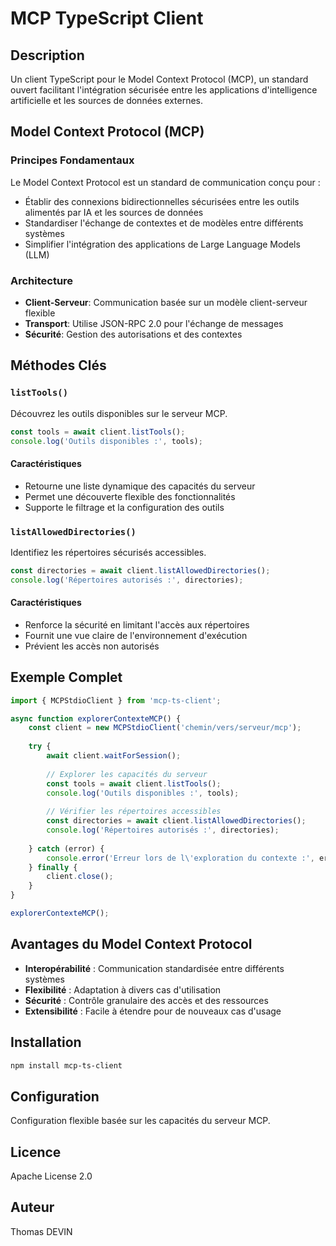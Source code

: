# MCP TypeScript Client

## Description

Un client TypeScript pour le Model Context Protocol (MCP), un standard ouvert facilitant l'intégration sécurisée entre les applications d'intelligence artificielle et les sources de données externes.

## Model Context Protocol (MCP)

### Principes Fondamentaux

Le Model Context Protocol est un standard de communication conçu pour :
- Établir des connexions bidirectionnelles sécurisées entre les outils alimentés par IA et les sources de données
- Standardiser l'échange de contextes et de modèles entre différents systèmes
- Simplifier l'intégration des applications de Large Language Models (LLM)

### Architecture

- **Client-Serveur**: Communication basée sur un modèle client-serveur flexible
- **Transport**: Utilise JSON-RPC 2.0 pour l'échange de messages
- **Sécurité**: Gestion des autorisations et des contextes

## Méthodes Clés

### `listTools()`

Découvrez les outils disponibles sur le serveur MCP.

```typescript
const tools = await client.listTools();
console.log('Outils disponibles :', tools);
```

#### Caractéristiques
- Retourne une liste dynamique des capacités du serveur
- Permet une découverte flexible des fonctionnalités
- Supporte le filtrage et la configuration des outils

### `listAllowedDirectories()`

Identifiez les répertoires sécurisés accessibles.

```typescript
const directories = await client.listAllowedDirectories();
console.log('Répertoires autorisés :', directories);
```

#### Caractéristiques
- Renforce la sécurité en limitant l'accès aux répertoires
- Fournit une vue claire de l'environnement d'exécution
- Prévient les accès non autorisés

## Exemple Complet

```typescript
import { MCPStdioClient } from 'mcp-ts-client';

async function explorerContexteMCP() {
    const client = new MCPStdioClient('chemin/vers/serveur/mcp');
    
    try {
        await client.waitForSession();
        
        // Explorer les capacités du serveur
        const tools = await client.listTools();
        console.log('Outils disponibles :', tools);
        
        // Vérifier les répertoires accessibles
        const directories = await client.listAllowedDirectories();
        console.log('Répertoires autorisés :', directories);
        
    } catch (error) {
        console.error('Erreur lors de l\'exploration du contexte :', error);
    } finally {
        client.close();
    }
}

explorerContexteMCP();
```

## Avantages du Model Context Protocol

- **Interopérabilité** : Communication standardisée entre différents systèmes
- **Flexibilité** : Adaptation à divers cas d'utilisation
- **Sécurité** : Contrôle granulaire des accès et des ressources
- **Extensibilité** : Facile à étendre pour de nouveaux cas d'usage

## Installation

```bash
npm install mcp-ts-client
```

## Configuration

Configuration flexible basée sur les capacités du serveur MCP.

## Licence

Apache License 2.0

## Auteur

Thomas DEVIN
